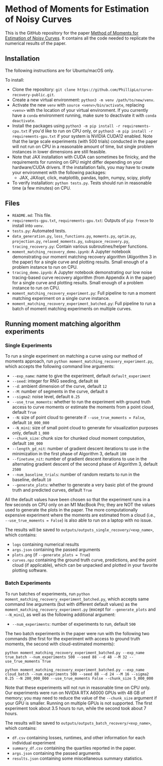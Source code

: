 # Method of Moments for Estimation of Noisy Curves

This is the GitHub repository for the paper [Method of Moments for Estimation of Noisy Curves](https://arxiv.org/abs/2410.23220). It contains all the code needed to replicate the numerical results of the paper. 

## Installation

The following instructions are for Ubuntu/macOS only.

To install:
* Clone the repository: `git clone https://github.com/PhillipLo/curve-recovery-public.git`.
* Create a new virtual environment: `python3 -m venv /path/to/new/venv`.
* Activate the new `venv` with `source <venv>/bin/activate`, replacing `<venv>` with the location of your virtual environment. If you currently have a `conda` environment running, make sure to deactivate it with `conda deactivate`.
* Install the packages using `python3 -m pip install -r requirements-cpu.txt` if you'd like to run on CPU only, or `python3 -m pip install -r requirements-gpu.txt` if your system is NVIDIA CUDA12 enabled. Note that the large scale experiments (with 500 trials) conducted in the paper will not run on CPU in a reasonable amount of time, but single problem instances in lower dimensions are still feasible. 
* Note that JAX installation with CUDA can sometimes be finicky, and the requirements for running on GPU might differ depending on your hardware/CUDA drivers. If the installation fails, you may have to create your environment with the following packages:
  - JAX, JAXopt, click, matplotlib, pandas, tqdm, numpy, scipy, plotly
* To verify installation: `python tests.py`. Tests should run in reasonable time (a few minutes) on CPU.

## Files
* `README.md`: This file.
* `requirements-gpu.txt`, `requirements-gpu.txt`: Outputs of `pip freeze` to install into `venv`.
* `tests.py`: Automated tests.
* `data_generation.py`, `loss_functions.py`, `moments.py`, `optim.py`, `projection.py`, `relaxed_moments.py`, `subspace_recovery.py`, `tracing_recovery.py`: Contain various subroutines/helper functions.
* `moment_matching_recovery_demo.ipynb`: A Jupyter notebook demonstrating our moment matching recovery algorithm (Algorithm 3 in the paper) for a single curve and plotting results. Small enough of a problem instance to run on CPU.
* `tracing_demo.ipynb`: A Jupyter notebook demonstrating our low noise tracing-based curve recovery algorithm (from Appendix A in the paper) for a single curve and plotting results. Small enough of a problem instance to run on CPU.
* `moment_matching_recovery_experiment.py`: Full pipeline to run a moment matching experiment on a single curve instance.
* `moment_matching_recovery_experiment_batched.py`: Full pipeline to run a batch of moment matching experiments on multiple curves.

## Running moment matching algorithm experiments

### Single Experiments

To run a single experiment on matching a curve using our method of moments approach, run `python moment_matching_recovery_experiment.py`, which accepts the following command line arguments:
* `--exp_name`: name to give the experiment, default `default_experiment`
* `--seed`: integer for RNG seeding, default `88`
* `--d`: ambient dimension of the curve, default `12`
* `--M`: number of segments in the curve, default `8`
* `--sigma2`: noise level, default `0.25`
* `--use_true_moments`: whether to run the experiment with ground truth access to curve moments or estimate the moments from a point cloud, default `True`
* `--N`: size of point cloud to generate if `--use_true_moments = False`, default `10_000_000`
* `--N_mini`: size of small point cloud to generate for visualization purposes only, default `1_000`
* `--chunk_size`: chunk size for chunked cloud moment computation, default `100_000`
* `--length_gd_nit`: number of gradient descent iterations to use in the minimization in the first phase of Algorithm 3, default `100`
* `--finetune_nit`: number of gradient descent iterations to use in the alternating gradient descent of the second phase of Algorithm 3, default `2500`
* `--num_baseline_trials`: number of random restarts to run in the baseline, default `10`
* `--generate_plots`: whether to generate a very basic plot of the ground truth and predicted curves, default `True`

All the default values have been chosen so that the experiment runs in a few seconds on CPU only on an M1 MacBook Pro; they are NOT the values used to generate the plots in the paper. The more computationally expensive experiment where the moments are estimated from a cloud (i.e., `--use_true_moments = False`) is also able to run on a laptop with no issue.

The results will be saved to `outputs/outputs_single_recovery/<exp_name>`, which contains:
  * `logs` containing numerical results
  * `args.json` containing the passed arguments
  * `plots.png` (if `--generate_plots = True`)
  * `curves.npz` containing the ground truth curve, predictions, and the point cloud (if applicable), which can be unpacked and plotted in your favorite plotting software.

### Batch Experiments

To run batches of experiments, run `python moment_matching_recovery_experiment_batched.py`, which accepts same command line arguments (but with different default values) as the `moment_matching_recovery_experiment.py` (except for `--generate_plots` and `--N_mini`), as well as the following additional argument:
* `--num_experiments`: number of experiments to run, default `500`

The two batch experiments in the paper were run with the following two commands (the first for the experiment with access to ground truth moments, the second with cloud-estimated moments):
```
python moment_matching_recovery_experiment_batched.py --exp_name true_batch --num_experiments 500 --seed 88 --d 48 --M 32 --use_true_moments True

python moment_matching_recovery_experiment_batched.py --exp_name cloud_batch --num_experiments 500 --seed 88 --d 24 --M 16 --sigma2 0.25 --N 200_000_000 --use_true_moments False --chunk_size 5_000_000
```
Note that these experiments will not run in reasonable time on CPU only. Our experiments were run on NVIDIA RTX A6000 GPUs with 48 GB of memory; you may need to reduce the value of the `--chunk_size` argument if your GPU is smaller. Running on multiple GPUs is not supported. The first experiment took about 3.5 hours to run, while the second took about 7 hours.

The results will be saved to `outputs/outputs_batch_recovery/<exp_name>`, which contains: 
  * `df.csv` containing losses, runtimes, and other information for each individual experiment
  * `summary_df.csv` containing the quartiles reported in the paper.
  * `args.json` containing the passed arguments
  * `results.json` containing some miscellaneous summary statistics.
    
